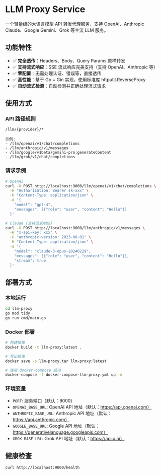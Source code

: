 # LLM Proxy Service

一个轻量级的大语言模型 API 转发代理服务，支持 OpenAI、Anthropic Claude、Google Gemini、Grok 等主流 LLM 服务。

## 功能特性

- ✅ **完全透传**：Headers、Body、Query Params 原样转发
- ✅ **支持流式响应**：SSE 流式响应完美支持（支持 OpenAI、Anthropic 等）
- ✅ **零配置**：无需处理认证、错误等，直接透传
- ✅ **高性能**：基于 Go + Gin 实现，使用标准库 httputil.ReverseProxy
- ✅ **自动流式检测**：自动检测并正确处理流式请求

## 使用方式

### API 路径规则

```
/llm/{provider}/*

示例：
- /llm/openai/v1/chat/completions
- /llm/anthropic/v1/messages
- /llm/google/v1beta/gemini-pro:generateContent
- /llm/grok/v1/chat/completions
```

### 请求示例

```bash
# OpenAI
curl -X POST http://localhost:9000/llm/openai/v1/chat/completions \
  -H "Authorization: Bearer sk-xxx" \
  -H "Content-Type: application/json" \
  -d '{
    "model": "gpt-4",
    "messages": [{"role": "user", "content": "Hello"}]
  }'

# Claude (支持流式响应)
curl -X POST http://localhost:9000/llm/anthropic/v1/messages \
  -H "x-api-key: xxx" \
  -H "anthropic-version: 2023-06-01" \
  -H "Content-Type: application/json" \
  -d '{
    "model": "claude-3-opus-20240229",
    "messages": [{"role": "user", "content": "Hello"}],
    "stream": true
  }'
```

## 部署方式

### 本地运行

```bash
cd llm-proxy
go mod tidy
go run cmd/main.go
```

### Docker 部署

```bash
# 构建镜像
docker build -t llm-proxy:latest .

# 导出镜像
docker save -o llm-proxy.tar llm-proxy:latest

# 使用 docker-compose 启动
docker-compose -f docker-compose-llm-proxy.yml up -d
```

### 环境变量

- `PORT`: 服务端口（默认：9000）
- `OPENAI_BASE_URL`: OpenAI API 地址（默认：https://api.openai.com）
- `ANTHROPIC_BASE_URL`: Anthropic API 地址（默认：https://api.anthropic.com）
- `GOOGLE_BASE_URL`: Google API 地址（默认：https://generativelanguage.googleapis.com）
- `GROK_BASE_URL`: Grok API 地址（默认：https://api.x.ai）

## 健康检查

```bash
curl http://localhost:9000/health
```